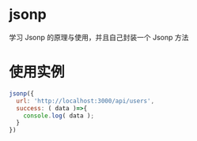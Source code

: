 # jsonp
 学习 Jsonp 的原理与使用，并且自己封装一个 Jsonp 方法



# 使用实例

```js
jsonp({
  url: 'http://localhost:3000/api/users',
  success: ( data )=>{
    console.log( data );
  }
})
```
